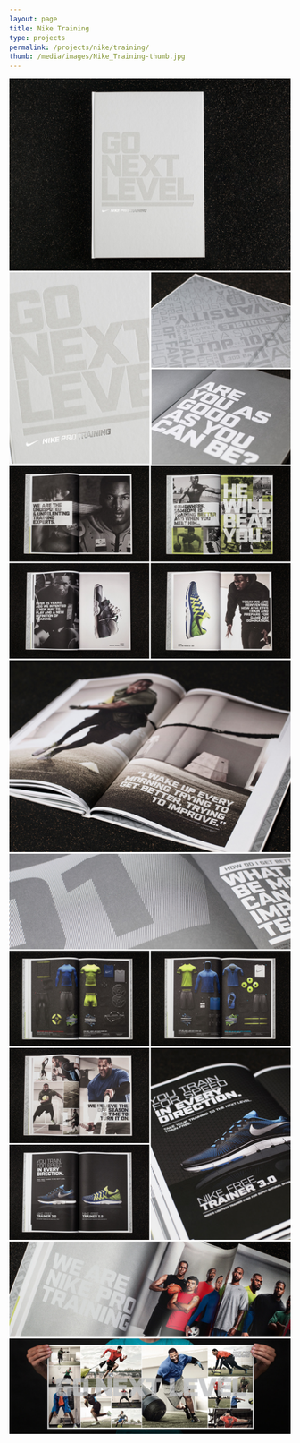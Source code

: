 ```yaml
---
layout: page
title: Nike Training
type: projects
permalink: /projects/nike/training/
thumb: /media/images/Nike_Training-thumb.jpg
---
```


![](/media/images/Nike_Training_1.jpg) 
![](/media/images/Nike_Training_2.jpg)
![](/media/images/Nike_Training_3.jpg)
![](/media/images/Nike_Training_4.jpg)
![](/media/images/Nike_Training_5.jpg)
![](/media/images/Nike_Training_6.jpg)
![](/media/images/Nike_Training_7.jpg)
